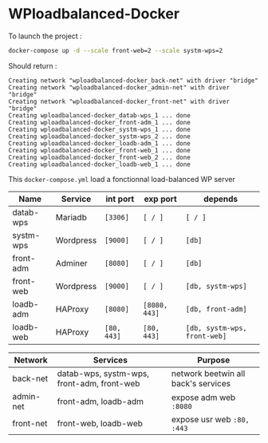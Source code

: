 # WPloadbalanced-Docker
To launch the project :
```bash
docker-compose up -d --scale front-web=2 --scale systm-wps=2 
```

Should return :
```bassh
Creating network "wploadbalanced-docker_back-net" with driver "bridge"
Creating network "wploadbalanced-docker_admin-net" with driver "bridge"
Creating network "wploadbalanced-docker_front-net" with driver "bridge"
Creating wploadbalanced-docker_datab-wps_1 ... done
Creating wploadbalanced-docker_front-adm_1 ... done
Creating wploadbalanced-docker_systm-wps_1 ... done
Creating wploadbalanced-docker_systm-wps_2 ... done
Creating wploadbalanced-docker_loadb-adm_1 ... done
Creating wploadbalanced-docker_front-web_1 ... done
Creating wploadbalanced-docker_front-web_2 ... done
Creating wploadbalanced-docker_loadb-web_1 ... done
```

This `docker-compose.yml` load a fonctionnal load-balanced WP server

Name |Service | int port | exp port | depends |
-|-|-|-|-|
datab-wps | Mariadb | `[3306]` | `[ / ]` | `[ / ]`|
systm-wps | Wordpress | `[9000]` | `[ / ]` | `[db]` |
front-adm | Adminer | `[8080]` | `[ / ]` | `[db]`|
front-web | Wordpress | `[9000]` | `[ / ]` | `[db, systm-wps]` |
loadb-adm | HAProxy | `[8080]` | `[8080, 443]` | `[db, front-adm]` |
loadb-web | HAProxy | `[80, 443]` | `[80, 443]` | `[db, systm-wps, front-web]` |

Network | Services | Purpose |
-|-|-|
back-net | datab-wps, systm-wps, front-adm, front-web | network beetwin all back's services |
admin-net | front-adm, loadb-adm | expose adm web `:8080` |
front-net | front-web, loadb-web | expose usr web `:80, :443` |
